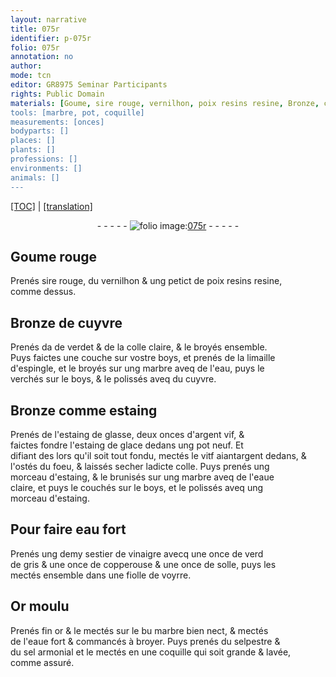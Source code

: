 ```yaml
---
layout: narrative
title: 075r
identifier: p-075r
folio: 075r
annotation: no
author:
mode: tcn
editor: GR8975 Seminar Participants
rights: Public Domain
materials: [Goume, sire rouge, vernilhon, poix resins resine, Bronze, cuyvre, verdet, colle claire, boys, limaille d'espingle, marbre, eau, estaing, estaing de glasse, argent vif, estaing de glace, vitf aiantargent, colle, eaue claire, eau fort, vinaigre, verd de gris, copperouse, solle, Or moulu, fin or, eaue fort, selpestre, sel armonial]
tools: [marbre, pot, coquille]
measurements: [onces]
bodyparts: []
places: []
plants: []
professions: []
environments: []
animals: []
---
```


<p><a href="{{ site.baseurl }}/normalized/">[TOC]</a> | <a href="{{ site.baseurl }}/texts/p-075r_tl/" target="_blank">[translation]</a></p><div class="folio" align="center">- - - - - <a href="http://gallica.bnf.fr/ark:/12148/btv1b10500001g/f155.item" target="_blank"><img src="https://cu-mkp.github.io/2017-workshop-edition/assets/photo-icon.png" alt="folio image: " style="display:inline-block; margin-bottom:-3px;"/>075r</a> - - - - - </div>  
  

## <span class="m">Goume</span> rouge

 
 Prenés <span class="m">sire rouge</span>, du <span class="m">vernilhon</span> & ung petict de <span class="m">poix <span class="del">resins</span> <span class="add">resine</span></span>,<br/> comme dessus.
 
 
  

## <span class="m">Bronze</span> de <span class="m">cuyvre</span>

 
 Prenés <span class="del">da</span> de <span class="m">verdet</span> & de la <span class="m">colle claire</span>, & le broyés ensemble.<br/> Puys faictes une couche sur v<span class="exp">ost</span>re <span class="m">boys</span>, et prenés de la <span class="m">limaille<br/> d'espingle</span>, et le broyés sur ung <span class="tl"><span class="m">marbre</span></span> aveq de l'<span class="m">eau</span>, puys le<br/> verchés sur le <span class="m">boys</span>, & le polissés aveq du <span class="m">cuyvre</span>.
 
 
  

## <span class="m">Bronze</span> comme <span class="m">estaing</span>

 
 Prenés de l'<span class="m">estaing de glasse</span>, deux <span class="ms">onces</span> d'<span class="m">argent vif</span>, &<br/> faictes fondre l'<span class="m">estaing de glace</span> dedans ung <span class="tl">pot</span> neuf. Et<br/> <span class="del">difiant</span> <span class="add">des lors</span> qu'il soit tout fondu, mectés le <span class="m">vi<span class="del">t</span><span class="add">f</span> <span class="del">aiant</span><span class="add">argent</span></span> dedans, &<br/> l'ostés du foeu, & laissés secher lad<span class="exp">icte</span> <span class="m">colle</span>. Puys prenés ung<br/> morceau d'<span class="m">estaing</span>, & le brunisés sur ung <span class="tl"><span class="m">marbre</span></span> aveq de l'<span class="m">eaue<br/> claire</span>, et puys le couchés sur le <span class="m">boys</span>, et le polissés aveq ung<br/> morceau d'<span class="m">estaing</span>.
 
 
  

## Pour faire <span class="m">eau fort</span>

 
 Prenés ung demy sestier de <span class="m">vinaigre</span> avecq une once de <span class="m">verd<br/> de gris</span> & une once de <span class="m">copperouse</span> & une once de <span class="m">solle</span>, puys les<br/> mectés ensemble dans une fiolle de voyrre.
 
 
  

## <span class="m">Or moulu</span>

 
 Prenés <span class="m">fin or</span> & le mectés sur le <span class="del">bu</span> <span class="tl"><span class="m">marbre</span></span> bien nect, & mectés<br/> de l'<span class="m">eaue fort</span> & commancés à broyer. Puys prenés du <span class="m">selpestre</span> &<br/> du <span class="m">sel armonial</span> et le mectés en une <span class="tl">coquille</span> q<span class="exp">ui</span> soit grande & lavée,<br/> comme assuré.
 
